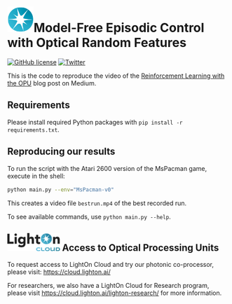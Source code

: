 # <img src="_static/lighton_small.png" width=60/>Model-Free Episodic Control with Optical Random Features

[![GitHub license](https://img.shields.io/badge/license-MIT-blue.svg)](LICENSE)  [![Twitter](https://img.shields.io/twitter/follow/LightOnIO?style=social)](https://twitter.com/LightOnIO)

This is the code to reproduce the video of the [Reinforcement Learning with the OPU](https://medium.com/@LightOnIO) blog post on Medium.

## Requirements

Please install required Python packages with `pip install -r requirements.txt`.

## Reproducing our results

To run the script with the Atari 2600 version of the MsPacman game, execute in the shell: 
```sh
python main.py --env="MsPacman-v0"
```
This creates a video file `bestrun.mp4` of the best recorded run.

To see available commands, use `python main.py --help`.

## <img src="_static/lighton_cloud_small.png" width=120/> Access to Optical Processing Units



To request access to LightOn Cloud and try our photonic co-processor, please visit: https://cloud.lighton.ai/

For researchers, we also have a LightOn Cloud for Research program, please visit https://cloud.lighton.ai/lighton-research/ for more information.


